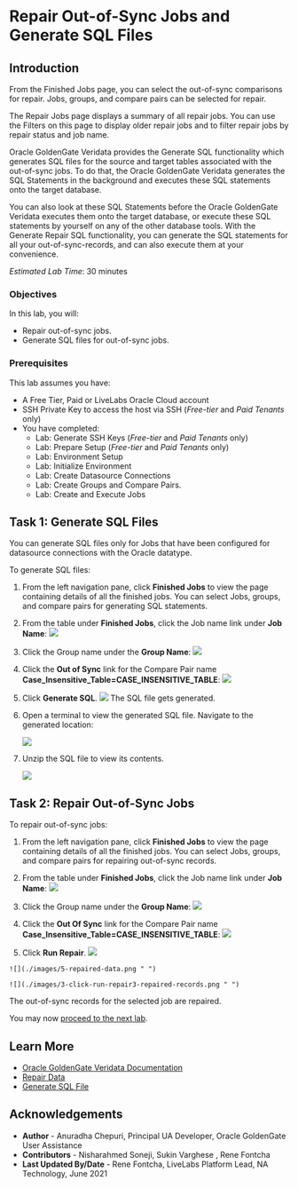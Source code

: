 # Repair Out-of-Sync Jobs and Generate SQL Files

## Introduction
From the Finished Jobs page, you can select the out-of-sync comparisons for repair. Jobs, groups, and compare pairs can be selected for repair.

The Repair Jobs page displays a summary of all repair jobs. You can use the Filters on this page to display older repair jobs and to filter repair jobs by repair status and job name.

Oracle GoldenGate Veridata provides the Generate SQL functionality which generates SQL files for the source and target tables associated with the out-of-sync jobs. To do that, the Oracle GoldenGate Veridata generates the SQL Statements in the background and executes these SQL statements onto the target database.

You can also look at these SQL Statements before the Oracle GoldenGate Veridata executes them onto the target database, or execute these SQL statements by yourself on any of the other database tools. With the Generate Repair SQL functionality, you can generate the SQL statements for all your out-of-sync-records, and can also execute them at your convenience.

*Estimated Lab Time*: 30 minutes

### Objectives
In this lab, you will:
* Repair out-of-sync jobs.
* Generate SQL files for out-of-sync jobs.

### Prerequisites
This lab assumes you have:
- A Free Tier, Paid or LiveLabs Oracle Cloud account
- SSH Private Key to access the host via SSH (*Free-tier* and *Paid Tenants* only)
- You have completed:
    * Lab: Generate SSH Keys (*Free-tier* and *Paid Tenants* only)
    * Lab: Prepare Setup (*Free-tier* and *Paid Tenants* only)
    * Lab: Environment Setup
    * Lab: Initialize Environment
    * Lab: Create Datasource Connections
    * Lab: Create Groups and Compare Pairs.
    * Lab: Create and Execute Jobs

## Task 1: Generate SQL Files

You can generate SQL files only for Jobs that have been configured for datasource connections with the Oracle datatype.

To generate SQL files:
  1. From the left navigation pane, click **Finished Jobs** to view the page containing details of all the finished jobs. You can select Jobs, groups, and compare pairs for generating SQL statements.
  2. From the table under **Finished Jobs**, click the Job name link under **Job Name**:
          ![](./images/1-select-out-of-sync-link.png " ")
  3. Click the Group name under the **Group Name**:
          ![](./images/2-select-group-name-link.png " ")

 4. Click the **Out of Sync** link for the Compare Pair name **Case\_Insensitive_Table\=CASE\_INSENSITIVE\_TABLE**:
    ![](./images/4-Case_Insensitive_Table=CASE_INSENSITIVE_TABLE.png " ")

  5. Click **Generate SQL**.
    ![](./images/1-select-out-of-sync-generate-sql.png " ")
    The SQL file gets generated.

  6. Open a terminal to view the generated SQL file. Navigate to the generated location:

      ![](./images/4-unzip-generated-sql.png " ")

  7. Unzip the SQL file to view its contents.

      ![](./images/3-view-generated-sql.png " ")

## Task 2: Repair Out-of-Sync Jobs

  To repair out-of-sync jobs:
  1. From the left navigation pane, click **Finished Jobs** to view the page containing details of all the finished jobs. You can select Jobs, groups, and compare pairs for repairing out-of-sync records.
  2. From the table under **Finished Jobs**, click the Job name link under **Job Name**:
          ![](./images/1-select-out-of-sync-link.png " ")
  3. Click the Group name under the **Group Name**:
          ![](./images/2-select-group-name-link.png " ")

 4. Click the **Out Of Sync** link for the Compare Pair name **Case\_Insensitive_Table\=CASE\_INSENSITIVE\_TABLE**:
    ![](./images/4-Case_Insensitive_Table=CASE_INSENSITIVE_TABLE.png " ")

  5. Click **Run Repair**.
    ![](./images/2-click-run-repair1.png " ")

    ![](./images/5-repaired-data.png " ")

    ![](./images/3-click-run-repair3-repaired-records.png " ")

The out-of-sync records for the selected job are repaired.

You may now [proceed to the next lab](#next).

## Learn More
* [Oracle GoldenGate Veridata Documentation](https://docs.oracle.com/en/middleware/goldengate/veridata/12.2.1.4/index.html)
* [Repair Data](https://docs.oracle.com/en/middleware/goldengate/veridata/12.2.1.4/gvdug/working-jobs.html#GUID-B46185DF-4B7E-4647-8BE2-F7176E1FFDFF)
* [Generate SQL File](https://docs.oracle.com/en/middleware/goldengate/veridata/12.2.1.4/gvdug/working-jobs.html#GUID-0AA3E8E2-BAD3-41D2-83CD-E8986C69A3AB)

## Acknowledgements
* **Author** - Anuradha Chepuri, Principal UA Developer, Oracle GoldenGate User Assistance
* **Contributors** -  Nisharahmed Soneji, Sukin Varghese , Rene Fontcha
* **Last Updated By/Date** - Rene Fontcha, LiveLabs Platform Lead, NA Technology, June 2021
